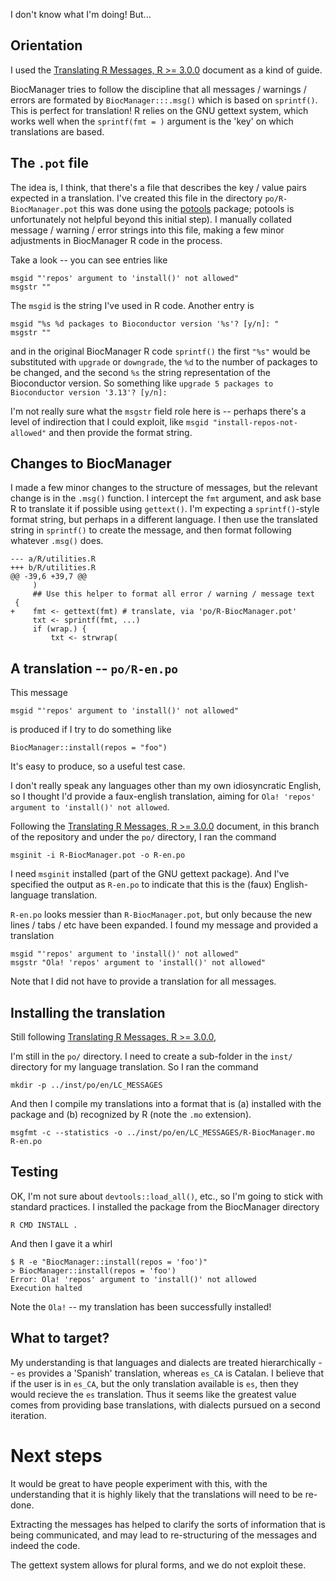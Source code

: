 I don't know what I'm doing! But...

## Orientation

I used the [Translating R Messages, R >= 3.0.0][translations30] document as a kind of guide. 

BiocManager tries to follow the discipline that all messages / warnings / errors are formated by `BiocManager:::.msg()` which is based on `sprintf()`. This is perfect for translation! R relies on the GNU gettext system, which works well when the `sprintf(fmt = )` argument is the 'key' on which translations are based.


## The `.pot` file

The idea is, I think, that there's a file that describes the key / value pairs expected in a translation. I've created this file in the directory `po/R-BiocManager.pot` this was done using the [potools][] package; potools is unfortunately not helpful beyond this initial step). I manually collated message / warning / error strings into this file, making a few minor adjustments in BiocManager R code in the process.

Take a look -- you can see entries like

```
msgid "'repos' argument to 'install()' not allowed"
msgstr ""
```

The `msgid` is the string I've used in R code. Another entry is

```
msgid "%s %d packages to Bioconductor version '%s'? [y/n]: "
msgstr ""
```

and in the original BiocManager R code `sprintf()` the first `"%s"` would be substituted with `upgrade` or `downgrade`, the `%d` to the number of packages to be changed, and the second `%s` the string representation of the Bioconductor version. So something like `upgrade 5 packages to Bioconductor version '3.13'? [y/n]: `

I'm not really sure what the `msgstr` field role here is -- perhaps there's a level of indirection that I could exploit, like `msgid "install-repos-not-allowed"` and then provide the format string.

[translations30]: https://developer.r-project.org/Translations30.html
[potools]: https://github.com/MichaelChirico/potools

## Changes to BiocManager

I made a few minor changes to the structure of messages, but the relevant change is in the `.msg()` function. I intercept the `fmt` argument, and ask base R to translate it if possible using `gettext()`. I'm expecting a `sprintf()`-style format string, but perhaps in a different language. I then use the translated string in `sprintf()` to create the message, and then format following whatever `.msg()` does.

```
--- a/R/utilities.R
+++ b/R/utilities.R
@@ -39,6 +39,7 @@
     )
     ## Use this helper to format all error / warning / message text
 {
+    fmt <- gettext(fmt) # translate, via 'po/R-BiocManager.pot'
     txt <- sprintf(fmt, ...)
     if (wrap.) {
         txt <- strwrap(
```

## A translation -- `po/R-en.po`

This message

```
msgid "'repos' argument to 'install()' not allowed"
```

is produced if I try to do something like

```
BiocManager::install(repos = "foo")
```

It's easy to produce, so a useful test case.

I don't really speak any languages other than my own idiosyncratic English, so I thought I'd provide a faux-english translation, aiming for `Ola! 'repos' argument to 'install()' not allowed`. 

Following the [Translating R Messages, R >= 3.0.0][translations30] document, in this branch of the repository and under the `po/` directory, I ran the command

```
msginit -i R-BiocManager.pot -o R-en.po
```

I need `msginit` installed (part of the GNU gettext package). And I've specified the output as `R-en.po` to indicate that this is the (faux) English-language translation.

`R-en.po` looks messier than `R-BiocManager.pot`, but only because the new lines / tabs / etc have been expanded. I found my message and provided a translation

```
msgid "'repos' argument to 'install()' not allowed"
msgstr "Ola! 'repos' argument to 'install()' not allowed"
```

Note that I did not have to provide a translation for all messages.

## Installing the translation

Still following [Translating R Messages, R >= 3.0.0][translations30], 

I'm still in the `po/` directory. I need to create a sub-folder in the `inst/` directory for my language translation. So I ran the command

```
mkdir -p ../inst/po/en/LC_MESSAGES
```

And then I compile my translations into a format that is (a) installed with the package and (b) recognized by R (note the `.mo` extension).

```
msgfmt -c --statistics -o ../inst/po/en/LC_MESSAGES/R-BiocManager.mo R-en.po
```

## Testing

OK, I'm not sure about `devtools::load_all()`, etc., so I'm going to stick with standard practices. I installed the package from the BiocManager directory

```
R CMD INSTALL .
```

And then I gave it a whirl

```
$ R -e "BiocManager::install(repos = 'foo')"
> BiocManager::install(repos = 'foo')
Error: Ola! 'repos' argument to 'install()' not allowed
Execution halted
```

Note the `Ola!` -- my translation has been successfully installed!

## What to target?

My understanding is that languages and dialects are treated hierarchically -- `es` provides a 'Spanish' translation, whereas `es_CA` is Catalan. I believe that if the user is in `es_CA`, but the only translation available is `es`, then they would recieve the `es` translation. Thus it seems like the greatest value comes from providing base translations, with dialects pursued on a second iteration.

# Next steps

It would be great to have people experiment with this, with the understanding that it is highly likely that the translations will need to be re-done.

Extracting the messages has helped to clarify the sorts of information that is being communicated, and may lead to re-structuring of the messages and indeed the code.

The gettext system allows for plural forms, and we do not exploit these.
